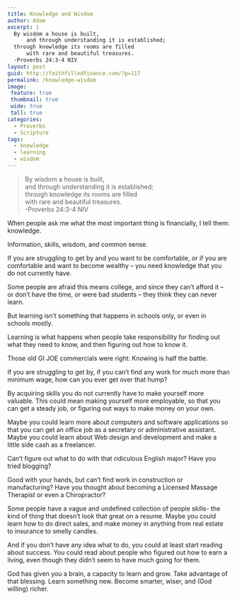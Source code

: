 ```yaml
---
title: Knowledge and Wisdom
author: Adam
excerpt: |
  By wisdom a house is built,
      and through understanding it is established;
  through knowledge its rooms are filled
      with rare and beautiful treasures.
  -Proverbs 24:3-4 NIV
layout: post
guid: http://faithfilledfinance.com/?p=117
permalink: /knowledge-wisdom
image:
 feature: true
 thumbnail: true
 wide: true
 tall: true
categories:
  - Proverbs
  - Scripture
tags:
  - knowledge
  - learning
  - wisdom
---
```

> By wisdom a house is built,  
> and through understanding it is established;  
> through knowledge its rooms are filled  
> with rare and beautiful treasures.  
> -Proverbs 24:3-4 NIV

When people ask me what the most important thing is financially, I tell them: knowledge.

Information, skills, wisdom, and common sense.

If you are struggling to get by and you want to be comfortable, or if you are comfortable and want to become wealthy &#8211; you need knowledge that you do not currently have.

Some people are afraid this means college, and since they can&rsquo;t afford it &#8211; or don&rsquo;t have the time, or were bad students &#8211; they think they can never learn.

But learning isn&rsquo;t something that happens in schools only, or even in schools mostly.

Learning is what happens when people take responsibility for finding out what they need to know, and then figuring out how to know it.

Those old GI JOE commercials were right: Knowing is half the battle.

If you are struggling to get by, if you can&rsquo;t find any work for much more than minimum wage, how can you ever get over that hump?

By acquiring skills you do not currently have to make yourself more valuable. This could mean making yourself more employable, so that you can get a steady job, or figuring out ways to make money on your own.

Maybe you could learn more about computers and software applications so that you can get an office job as a secretary or administrative assistant. Maybe you could learn about Web design and development and make a little side cash as a freelancer.

Can&rsquo;t figure out what to do with that ridiculous English major? Have you tried blogging?

Good with your hands, but can&rsquo;t find work in construction or manufacturing? Have you thought about becoming a Licensed Massage Therapist or even a Chiropractor?

Some people have a vague and undefined collection of people skills- the kind of thing that doesn&rsquo;t look that great on a resume. Maybe you could learn how to do direct sales, and make money in anything from real estate to insurance to smelly candles.

And if you don&rsquo;t have any idea what to do, you could at least start reading about success. You could read about people who figured out how to earn a living, even though they didn&rsquo;t seem to have much going for them.

God has given you a brain, a capacity to learn and grow. Take advantage of that blessing. Learn something new. Become smarter, wiser, and (God willing) richer.
